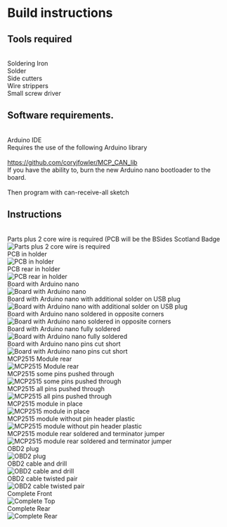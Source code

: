 # Build instructions
## Tools required
<br>Soldering Iron
<br>Solder
<br>Side cutters
<br>Wire strippers
<br>Small screw driver
## Software requirements.
<br>Arduino IDE
<br>Requires the use of the following Arduino library
<br><br>https://github.com/coryjfowler/MCP_CAN_lib
<br>If you have the ability to, burn the new Arduino nano bootloader to the board.
<br><br>Then program with can-receive-all sketch

## Instructions
<br>Parts plus 2 core wire is required (PCB will be the BSides Scotland Badge
<br>![Parts plus 2 core wire is required](build/build01.jpg)
<br>PCB in holder
<br>![PCB in holder](build/build02.jpg)
<br>PCB rear in holder
<br>![PCB rear in holder](build/build02a.jpg)
<br>Board with Arduino nano
<br>![Board with Arduino nano](build/build03.jpg)
<br>Board with Arduino nano with additional solder on USB plug
<br>![Board with Arduino nano with additional solder on USB plug](build/build04.jpg)
<br>Board with Arduino nano soldered in opposite corners
<br>![Board with Arduino nano soldered in opposite corners](build/build05.jpg)
<br>Board with Arduino nano fully soldered
<br>![Board with Arduino nano fully soldered](build/build06.jpg)
<br>Board with Arduino nano pins cut short
<br>![Board with Arduino nano pins cut short](build/build07.jpg)
<br>MCP2515 Module rear
<br>![MCP2515 Module rear](build/build09.jpg)
<br>MCP2515 some pins pushed through
<br>![MCP2515 some pins pushed through](build/build10.jpg)
<br>MCP2515 all pins pushed through
<br>![MCP2515 all pins pushed through](build/build11.jpg)
<br>MCP2515 module in place
<br>![MCP2515 module in place](build/build12.jpg)
<br>MCP2515 module without pin header plastic
<br>![MCP2515 module without pin header plastic](build/build15.jpg)
<br>MCP2515 module rear soldered and terminator jumper
<br>![MCP2515 module rear soldered and terminator jumper](build/build16.jpg)
<br>OBD2 plug
<br>![OBD2 plug](build/build19.jpg)
<br>OBD2 cable and drill
<br>![OBD2 cable and drill](build/build20.jpg)
<br>OBD2 cable twisted pair
<br>![OBD2 cable twisted pair](build/build21.jpg)
<br>Complete Front
<br>![Complete Top](build/build22.jpg)
<br>Complete Rear
<br>![Complete Rear](build/build23.jpg)
